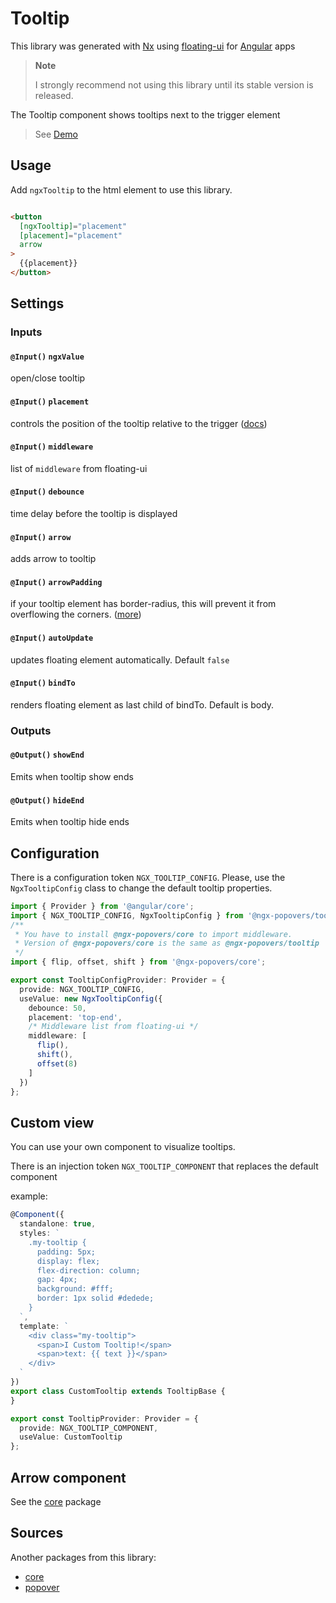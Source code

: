 # Tooltip

This library was generated with [Nx](https://nx.dev) using [floating-ui](https://floating-ui.com/)
for [Angular](https://angular.dev/) apps

> **Note**
> 
> I strongly recommend not using this library until its stable version is released.

The Tooltip component shows tooltips next to the trigger element

> See [Demo](https://ngx-popovers.vercel.app/tooltip)

## Usage

Add `ngxTooltip` to the html element to use this library.

```html

<button
  [ngxTooltip]="placement"
  [placement]="placement"
  arrow
>
  {{placement}}
</button>
```

## Settings

### Inputs

#### `@Input()` `ngxValue`
open/close tooltip 

#### `@Input()` `placement`
controls the position of the tooltip relative to the trigger ([docs](https://floating-ui.com/docs/tutorial#placements))

#### `@Input()` `middleware`
list of `middleware` from floating-ui

#### `@Input()` `debounce`
time delay before the tooltip is displayed

#### `@Input()` `arrow`
adds arrow to tooltip

#### `@Input()` `arrowPadding`
if your tooltip element has border-radius, this will prevent it from overflowing the
corners. ([more](https://floating-ui.com/docs/arrow#padding))

#### `@Input()` `autoUpdate`
updates floating element automatically. Default `false`

#### `@Input()` `bindTo`
renders floating element as last child of bindTo. Default is body.

### Outputs

#### `@Output()` `showEnd`
Emits when tooltip show ends

#### `@Output()` `hideEnd`
Emits when tooltip hide ends

## Configuration

There is a configuration token `NGX_TOOLTIP_CONFIG`.
Please, use the `NgxTooltipConfig` class to change the default tooltip properties.

```typescript
import { Provider } from '@angular/core';
import { NGX_TOOLTIP_CONFIG, NgxTooltipConfig } from '@ngx-popovers/tooltip';
/**
 * You have to install @ngx-popovers/core to import middleware.
 * Version of @ngx-popovers/core is the same as @ngx-popovers/tooltip
 */
import { flip, offset, shift } from '@ngx-popovers/core';

export const TooltipConfigProvider: Provider = {
  provide: NGX_TOOLTIP_CONFIG,
  useValue: new NgxTooltipConfig({
    debounce: 50,
    placement: 'top-end',
    /* Middleware list from floating-ui */
    middleware: [
      flip(),
      shift(),
      offset(8)
    ]
  })
};
```

## Custom view

You can use your own component to visualize tooltips.

There is an injection token `NGX_TOOLTIP_COMPONENT` that replaces the default component

example:

```typescript
@Component({
  standalone: true,
  styles: `
    .my-tooltip {
      padding: 5px;
      display: flex;
      flex-direction: column;
      gap: 4px;
      background: #fff;
      border: 1px solid #dedede;
    }
  `,
  template: `
    <div class="my-tooltip">
      <span>I Custom Tooltip!</span>
      <span>text: {{ text }}</span>
    </div>
  `
})
export class CustomTooltip extends TooltipBase {
}

export const TooltipProvider: Provider = {
  provide: NGX_TOOLTIP_COMPONENT,
  useValue: CustomTooltip
};
```

## Arrow component

See the [core](https://www.npmjs.com/package/@ngx-popovers/core) package

## Sources

Another packages from this library:

* [core](https://www.npmjs.com/package/@ngx-popovers/core)
* [popover](https://www.npmjs.com/package/@ngx-popovers/popover)
